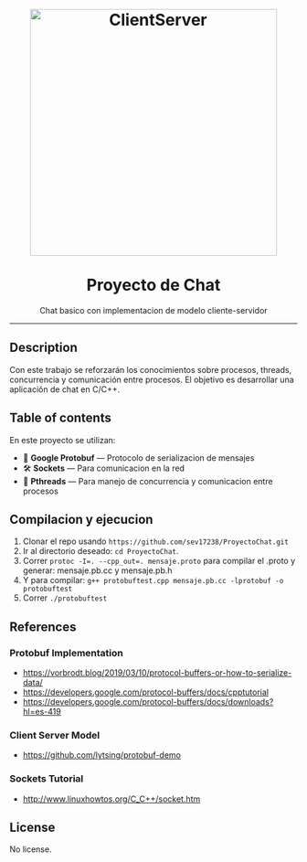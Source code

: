 

<h1 align="center">
<br>
  <a href="https://en.wikipedia.org/wiki/Client%E2%80%93server_model"><img src="https://entreunosyceros.net/wp-content/uploads/2013/10/clienteservidor-1024x538.jpg" alt="ClientServer" width=432 length=512"></a>
<br>
<br>
Proyecto de Chat
</h1>

<p align="center">Chat basico con implementacion de modelo cliente-servidor</p>


<hr />

## Description
Con este trabajo se reforzarán los conocimientos sobre procesos, threads, concurrencia y comunicación entre procesos. El objetivo es desarrollar una aplicación de chat en C/C++.

## Table of contents
En este proyecto se utilizan:

- :milky_way: **Google Protobuf** — Protocolo de serializacion de mensajes
- 🛠 **Sockets** — Para comunicacion en la red
- :balloon: **Pthreads** — Para manejo de concurrencia y comunicacion entre procesos

## Compilacion y ejecucion
1. Clonar el repo usando `https://github.com/sev17238/ProyectoChat.git`
2. Ir al directorio deseado: `cd ProyectoChat`.<br />
3. Correr `protoc -I=. --cpp_out=. mensaje.proto` para compilar el .proto y generar: mensaje.pb.cc y mensaje.pb.h
4. Y para compilar: `g++ protobuftest.cpp mensaje.pb.cc -lprotobuf -o protobuftest`
5. Correr `./protobuftest`

## References

### Protobuf Implementation
 - https://vorbrodt.blog/2019/03/10/protocol-buffers-or-how-to-serialize-data/
 - https://developers.google.com/protocol-buffers/docs/cpptutorial
 - https://developers.google.com/protocol-buffers/docs/downloads?hl=es-419

### Client Server Model
 - https://github.com/lytsing/protobuf-demo 

### Sockets Tutorial
 - http://www.linuxhowtos.org/C_C++/socket.htm 


## License
No license.
